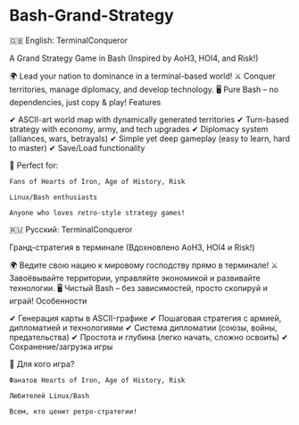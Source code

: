 # Bash-Grand-Strategy
🇬🇧 English:
TerminalConqueror

A Grand Strategy Game in Bash (Inspired by AoH3, HOI4, and Risk!)

🌍 Lead your nation to dominance in a terminal-based world!
⚔️ Conquer territories, manage diplomacy, and develop technology.
🖥️ Pure Bash – no dependencies, just copy & play!
Features

✔ ASCII-art world map with dynamically generated territories
✔ Turn-based strategy with economy, army, and tech upgrades
✔ Diplomacy system (alliances, wars, betrayals)
✔ Simple yet deep gameplay (easy to learn, hard to master)
✔ Save/Load functionality

📌 Perfect for:

    Fans of Hearts of Iron, Age of History, Risk

    Linux/Bash enthusiasts

    Anyone who loves retro-style strategy games!

🇷🇺 Русский:
TerminalConqueror

Гранд-стратегия в терминале (Вдохновлено AoH3, HOI4 и Risk!)

🌍 Ведите свою нацию к мировому господству прямо в терминале!
⚔️ Завоёвывайте территории, управляйте экономикой и развивайте технологии.
🖥️ Чистый Bash – без зависимостей, просто скопируй и играй!
Особенности

✔ Генерация карты в ASCII-графике
✔ Пошаговая стратегия с армией, дипломатией и технологиями
✔ Система дипломатии (союзы, войны, предательства)
✔ Простота и глубина (легко начать, сложно освоить)
✔ Сохранение/загрузка игры

📌 Для кого игра?

    Фанатов Hearts of Iron, Age of History, Risk

    Любителей Linux/Bash

    Всем, кто ценит ретро-стратегии!
